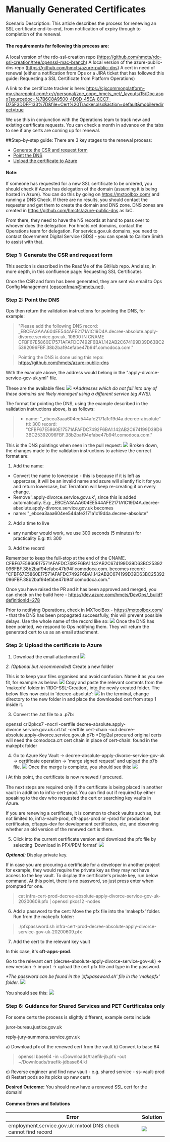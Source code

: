 # Manually Generated Certificates


Scenario Description:
This article describes the process for renewing an SSL certificate end-to-end, from notification of expiry through to completion of the renewal.

#### The requirements for following this process are:

A local version of the rdo-ssl-creation repo (https://github.com/hmcts/rdo-ssl-creation/tree/openssl-mac-branch)
A local version of the azure-public-dns repo (https://github.com/hmcts/azure-public-dns)
A cert in need of renewal (either a notification from Ops or a JIRA ticket that has followed this guide: Requesting a SSL Certificate from Platform Operations)

A link to the certificate tracker is here: https://cjscommonplatform-my.sharepoint.com/:x:/r/personal/zoe_cope_hmcts_net/_layouts/15/Doc.aspx?sourcedoc=%7B6C8A9500-4D9D-45EA-8CC7-D75F3DDFF133%7D&file=Cert%20Tracker.xlsx&action=default&mobileredirect=true

We use this in conjunction with the Operations team to track new and existing certificate requests. You can check a month in advance on the tabs to see if any certs are coming up for renewal. 

##Step-by-step guide:
There are 3 key stages to the renewal process:

- [Generate the CSR and request form](https://github.com/hmcts/ops-runbooks/tree/master/Certificates/gandi.md#Step-1:-Generate-the-CSR-and-request-form)
- [Point the DNS](https://github.com/hmcts/ops-runbooks/tree/master/Certificates/gandi.md#Step-2:-Point-the-DNS)
- [Upload the certificate to Azure](https://github.com/hmcts/ops-runbooks/tree/master/Certificates/gandi.md#Step-3:-Upload-the-certificate-to-Azure)

#### Note:
If someone has requested for a new SSL certificate to be ordered, you should check if Azure has delegation of the domain (assuming it is being hosted in Azure). You can do this by going on https://mxtoolbox.com/ and running a DNS Check. If there are no results, you should contact the requester and get them to create the domain and DNS zone. DNS zones are created in https://github.com/hmcts/azure-public-dns as IaC.

From there, they need to have the NS records at hand to pass over to whoever does the delegation. For hmcts.net domains, contact the Operations team for delegation. For service.gov.uk domains, you need to contact Government Digital Service (GDS) - you can speak to Cairbre Smith to assist with that.

### Step 1: Generate the CSR and request form


This section is described in the ReadMe of the GitHub repo.
And also, in more depth, in this confluence page: Requesting SSL Certificates


Once the CSR and form has been generated, they are sent via email to Ops Config Management (opsconfman@hmcts.net).

### Step 2: Point the DNS


Ops then return the validation instructions for pointing the DNS, for example:

> "Please add the following DNS record: _EBCEA3AAA604EE544AFE2171A1C19D4A.decree-absolute.apply-divorce.service.gov.uk. 10800 IN CNAME 
CFBF67E5860E17571AFAFDC7492F6BA1.142AB2C674199D39D63BC25392096FBF.38b2baf94efabe47b94f.comodoca.com."

> Pointing the DNS is done using this repo:
https://github.com/hmcts/azure-public-dns



With the example above, the address would belong in the "apply-divorce-service-gov-uk.yml" file.

These are the available files:
![](images/envfiles.png)
_*Addresses which do not fall into any of these domains are likely managed using a different service (eg AWS)._



The format for pointing the DNS, using the example described in the validation instructions above, is as follows:

> - name: "_ebcea3aaa604ee544afe2171a1c19d4a.decree-absolute"
ttl: 300
record: "CFBF67E5860E17571AFAFDC7492F6BA1.142AB2C674199D39D63BC25392096FBF.38b2baf94efabe47b94f.comodoca.com."

This is the DNS pointings when seen in the pull request:
![](images/pullrequest.png)
Broken down, the changes made to the validation instructions to achieve the correct format are:


1. Add the name:

- Convert the name to lowercase - this is because if it is left as uppercase, it will be an invalid name and azure will silently fix it for you and return lowercase, but Terraform will keep re-creating it on every change.
- Remove '.apply-divorce.service.gov.uk', since this is added automatically.
E.g:
_EBCEA3AAA604EE544AFE2171A1C19D4A.decree-absolute.apply-divorce.service.gov.uk
becomes
- name: "_ebcea3aaa604ee544afe2171a1c19d4a.decree-absolute"

2. Add a time to live

- any number would work, we use 300 seconds (5 minutes) for practicality
E.g:
ttl: 300

3. Add the record

Remember to keep the full-stop at the end of the CNAME.
CFBF67E5860E17571AFAFDC7492F6BA1.142AB2C674199D39D63BC25392096FBF.38b2baf94efabe47b94f.comodoca.com.
becomes
record: "CFBF67E5860E17571AFAFDC7492F6BA1.142AB2C674199D39D63BC25392096FBF.38b2baf94efabe47b94f.comodoca.com."



Once you have raised the PR and it has been approved and merged, you can check on the build here - https://dev.azure.com/hmcts/DevOps/_build?definitionId=278



Prior to notifying Operations, check in MXToolBox - https://mxtoolbox.com/ - that the DNS has been propagated successfully, this will prevent possible delays. Use the whole name of the record like so:
![](images/mxtools.png)
Once the DNS has been pointed, we respond to Ops notifying them. They will return the generated cert to us as an email attachment.

### Step 3: Upload the certificate to Azure

1. Download the email attachment
![](images/attachment.png)

_2. (Optional but recommended)_ Create a new folder

This is to keep your files organised and avoid confusion. Name it as you see fit, for example as below:
![](images/newfolder.png)
Copy and paste the relevant contents from the 'makepfx' folder in 'RDO-SSL-Creation', into the newly created folder. The below files now exist in 'decree-absolute':
![](images/makepfx.png)
In the terminal, change directory to the new folder in and place the downloaded cert from step 1 inside it.

3. Convert the .txt file to a .p7b:

openssl crl2pkcs7 -nocrl -certfile decree-absolute.apply-divorce.service.gov.uk.crt.txt -certfile cert-chain -out decree-absolute.apply-divorce.service.gov.uk.p7b
*Digi2al procured original certs will need the comodoca.crt cert chain in place of cert-chain: found in the makepfx folder

4. Go to Azure Key Vault → decree-absolute-apply-divorce-service-gov-uk → certificate operation → 'merge signed request' and upload the p7b file.
![](images/keyvault.png)
Once the merge is complete, you should see this:
![](images/complete.png)

:information_source: At this point, the certificate is now renewed / procured. 

The next steps are required only if the certificate is being placed in another vault in addition to infra-cert-prod. You can find out if required by either speaking to the dev who requested the cert or searching key vaults in Azure.

If you are renewing a certificate, it is common to check vaults such as, but not limited to, infra-vault-prod, cft-apps-prod or <projectacronym>-prod for production certificates, cftapps-dev for development certificates, etc, and observing whether an old version of the renewed cert is there.

5. Click into the current certificate version and download the pfx file by selecting 'Download in PFX/PEM format'
![](images/downloadpfx.png)

_**Optional:**_ Display private key.

If in case you are procuring a certificate for a developer in another project for example, they would require the private key as they may not have access to the key vault. To display the certificate's private key, run below command. At this point, there is no password, so just press enter when prompted for one.

> cat infra-cert-prod-decree-absolute-apply-divorce-service-gov-uk-20200609.pfx | openssl pkcs12 -nodes

6. Add a password to the cert:
Move the pfx file into the 'makepfx' folder.
Run from the makepfx folder:

> ./pfxpassword.sh infra-cert-prod-decree-absolute-apply-divorce-service-gov-uk-20200609.pfx

7. Add the cert to the relevant key vault

In this case, it's **cft-apps-prod**. 

Go to the relevant cert (decree-absolute-apply-divorce-service-gov-uk) → new version → import → upload the cert.pfx file and type in the password.

_*The password can be found in the 'pfxpassword.sh' file in the 'makepfx' folder._
![](images/createcert.png)

You should see this:
![](images/success.png)


### Step 6: Guidance for Shared Services and PET Certificates only 
For some certs the process is slightly different, example certs include

juror-bureau.justice.gov.uk

reply-jury-summons.service.gov.uk

a) Download pfx of the renewed cert from the vault
b) Convert to base 64
> openssl base64 -in ~/Downloads/traefik-jb.pfx -out ~/Downloads/traefik-jdbase64.kl

c) Reverse engineer  and find new vault - e.g. shared service - ss-vault-prod
d) Restart pods so its picks up new certs

**Desired Outcome:**
You should now have a renewed SSL cert for the domain!



#### Common Errors and Solutions 

| Error | Solution | 
|-----------------|:-------------|
| employment.service.gov.uk mxtool DNS check cannot find record | ![](images/commonerror.png)  | 


